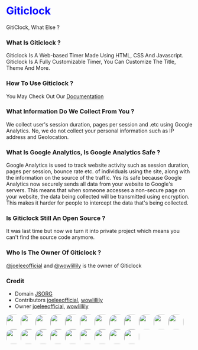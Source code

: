 <h1 style="color:blue">Giticlock</h1>

GitiClock, What Else ?

### What Is Giticlock ?
Giticlock Is A Web-based Timer Made Using HTML, CSS And Javascript. Giticlock Is A Fully Customizable Timer, You Can Customize The Title, Theme And More.

### How To Use Giticlock ? 
You May Check Out Our [Documentation](https://timer.js.org/docs)

### What Information Do We Collect From You ?
We collect user's session duration, pages per session and .etc using Google Analytics. No, we do not collect your personal information such as IP address and Geolocation.

### What Is Google Analytics, Is Google Analytics Safe ?
Google Analytics is used to track website activity such as session duration, pages per session, bounce rate etc. of individuals using the site, along with the information on the source of the traffic. Yes its safe because Google Analytics now securely sends all data from your website to Google's servers. This means that when someone accesses a non-secure page on your website, the data being collected will be transmitted using encryption. This makes it harder for people to intercept the data that's being collected.

### Is Giticlock Still An Open Source ?
It was last time but now we turn it into private project which means you can't find the source code anymore.


### Who Is The Owner Of Giticlock ?
[@joeleeofficial](mailto:tojoeleeofficial@gmail.com) and [@wowlillily](https://github.com/wowlillily) is the owner of Giticlock

### Credit

- Domain [JSORG](https://github.com/js-org)
- Contributors [joeleeofficial](https://github.com/joeleeofficial), [wowlillily](https://github.com/wowlillily)
- Owner [joeleeofficial](https://github.com/joeleeofficial), [wowlillily](https://github.com/wowlillily)


<div><img src="https://timer.js.org/gallery/giticlock.png" height="40px" width="40px" style="border-radius:15px"><img src="https://timer.js.org/gallery/giticlock.png" height="40px" width="40px" style="border-radius:15px"><img src="https://timer.js.org/gallery/giticlock.png" height="40px" width="40px" style="border-radius:15px"><img src="https://timer.js.org/gallery/giticlock.png" height="40px" width="40px" style="border-radius:15px"><img src="https://timer.js.org/gallery/giticlock.png" height="40px" width="40px" style="border-radius:15px"><img src="https://timer.js.org/gallery/giticlock.png" height="40px" width="40px" style="border-radius:15px"><img src="https://timer.js.org/gallery/giticlock.png" height="40px" width="40px" style="border-radius:15px"><img src="https://timer.js.org/gallery/giticlock.png" height="40px" width="40px" style="border-radius:15px"><img src="https://timer.js.org/gallery/giticlock.png" height="40px" width="40px" style="border-radius:15px"><img src="https://timer.js.org/gallery/giticlock.png" height="40px" width="40px" style="border-radius:15px"><img src="https://timer.js.org/gallery/giticlock.png" height="40px" width="40px" style="border-radius:15px"><img src="https://timer.js.org/gallery/giticlock.png" height="40px" width="40px" style="border-radius:15px"><img src="https://timer.js.org/gallery/giticlock.png" height="40px" width="40px" style="border-radius:15px"><img src="https://timer.js.org/gallery/giticlock.png" height="40px" width="40px" style="border-radius:15px"><img src="https://timer.js.org/gallery/giticlock.png" height="40px" width="40px" style="border-radius:15px"><img src="https://timer.js.org/gallery/giticlock.png" height="40px" width="40px" style="border-radius:15px"><img src="https://timer.js.org/gallery/giticlock.png" height="40px" width="40px" style="border-radius:15px"><img src="https://timer.js.org/gallery/giticlock.png" height="40px" width="40px" style="border-radius:15px"><img src="https://timer.js.org/gallery/giticlock.png" height="40px" width="40px" style="border-radius:15px"><img src="https://timer.js.org/gallery/giticlock.png" height="40px" width="40px" style="border-radius:15px"><img src="https://timer.js.org/gallery/giticlock.png" height="40px" width="40px" style="border-radius:15px">

</div>
